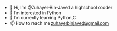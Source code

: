 - 👋 Hi, I’m @Zuhayer-Bin-Javed a highschool cooder
- 👀 I’m interested in Python
- 🌱 I’m currently learning Python,C
- 📫 How to reach me zuhayerbinjaved@gmail.com

<!---
Zuhayer-Bin-Javed/Zuhayer-Bin-Javed is a ✨ special ✨ repository because its `README.md` (this file) appears on your GitHub profile.
You can click the Preview link to take a look at your changes.
--->
